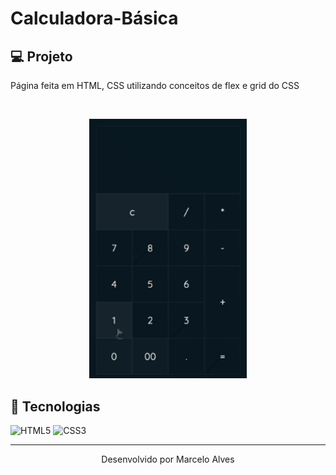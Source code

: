 # Calculadora-Básica

## 💻 Projeto

Página feita em HTML, CSS utilizando conceitos de flex e grid do CSS

<br>

<p align="center">
  <img alt="gifPage" src="./.github/project-calculator.gif" width="50%">
</p>

## 🚀 Tecnologias

![HTML5](https://img.shields.io/badge/-HTML5-%23E44D27?style=flat-square&logo=html5&logoColor=ffffff)
![CSS3](https://img.shields.io/badge/-CSS3-%231572B6?style=flat-square&logo=css3)

---
   
<div align="center">
   Desenvolvido por Marcelo Alves
</div>